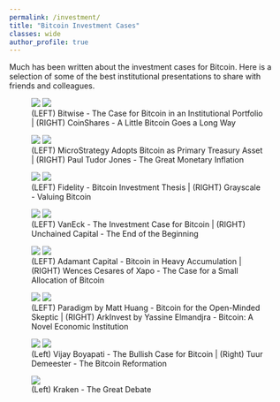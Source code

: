 ```yaml
---
permalink: /investment/
title: "Bitcoin Investment Cases"
classes: wide
author_profile: true
---
```


Much has been written about the investment cases for Bitcoin. Here is a selection of some of the best institutional presentations to share with friends and colleagues. 

<figure class="half">
    <a href="https://github.com/bitcoinwords/bitcoinwords.github.io/blob/master/assets/papers/investment/Bitwise-The-Case-For-Bitcoin-In-An-Institutional-Portfolio.pdf"><img src="https://raw.githubusercontent.com/bitcoinwords/bitcoinwords.github.io/master/assets/papers/investment/Bitwise-The-Case-For-Bitcoin-In-An-Institutional-Portfolio.png"></a>
    <a href="https://github.com/bitcoinwords/bitcoinwords.github.io/blob/master/assets/papers/investment/-en--report---a-little-bitcoin-goes-a-long-way.pdf"><img src="https://raw.githubusercontent.com/bitcoinwords/bitcoinwords.github.io/master/assets/papers/investment/-en--report---a-little-bitcoin-goes-a-long-way.png"></a>
    <figcaption>(LEFT) Bitwise - The Case for Bitcoin in an Institutional Portfolio | (RIGHT) CoinShares - A Little Bitcoin Goes a Long Way</figcaption>
</figure>

<figure class="half">
    <a href="https://github.com/bitcoinwords/bitcoinwords.github.io/blob/master/assets/papers/investment/MicroStrategy-Adopts-Bitcoin-as-Primary-Treasury-Reserve-Asset.pdf"><img src="https://raw.githubusercontent.com/bitcoinwords/bitcoinwords.github.io/master/assets/papers/investment/MicroStrategy-Adopts-Bitcoin-as-Primary-Treasury-Reserve-Asset.png"></a>
    <a href="https://github.com/bitcoinwords/bitcoinwords.github.io/blob/master/assets/papers/investment/May-2020-BVI-Letter-Macro-Outlook.pdf"><img src="https://raw.githubusercontent.com/bitcoinwords/bitcoinwords.github.io/master/assets/papers/investment/May-2020-BVI-Letter-Macro-Outlook.png"></a>
    <figcaption>(LEFT) MicroStrategy Adopts Bitcoin as Primary Treasury Asset | (RIGHT) Paul Tudor Jones - The Great Monetary Inflation</figcaption>
</figure>

<figure class="half">
    <a href="https://github.com/bitcoinwords/bitcoinwords.github.io/blob/master/assets/papers/investment/bitinvthessisstoreofvalue.pdf"><img src="https://raw.githubusercontent.com/bitcoinwords/bitcoinwords.github.io/master/assets/papers/investment/bitinvthessisstoreofvalue.png"></a>
    <a href="https://github.com/bitcoinwords/bitcoinwords.github.io/blob/master/assets/papers/investment/Grayscale_Valuing_Bitcoin.pdf"><img src="https://raw.githubusercontent.com/bitcoinwords/bitcoinwords.github.io/master/assets/papers/investment/Grayscale_Valuing_Bitcoin.png"></a>
    <figcaption>(LEFT) Fidelity - Bitcoin Investment Thesis | (RIGHT) Grayscale - Valuing Bitcoin</figcaption>
</figure>

<figure class="half">
    <a href="https://github.com/bitcoinwords/bitcoinwords.github.io/blob/master/assets/papers/investment/vaneck-digital-assets--the-investment-case-for-bitcoin.pdf"><img src="https://raw.githubusercontent.com/bitcoinwords/bitcoinwords.github.io/master/assets/papers/investment/vaneck-digital-assets--the-investment-case-for-bitcoin.png"></a>
    <a href="https://github.com/bitcoinwords/bitcoinwords.github.io/blob/master/assets/papers/investment/Parker%20Lewis%20The-End-fo-the-Beginning-June-2020-3.pdf"><img src="https://raw.githubusercontent.com/bitcoinwords/bitcoinwords.github.io/master/assets/papers/investment/Parker%20Lewis%20The-End-fo-the-Beginning-June-2020-3.png"></a>
    <figcaption>(LEFT) VanEck - The Investment Case for Bitcoin | (RIGHT) Unchained Capital - The End of the Beginning </figcaption>
</figure>

<figure class="half">
    <a href="https://github.com/bitcoinwords/bitcoinwords.github.io/blob/master/assets/papers/investment/Bitcoin%20in%20Heavy%20Accumulation.pdf"><img src="https://raw.githubusercontent.com/bitcoinwords/bitcoinwords.github.io/master/assets/papers/investment/Bitcoin%20in%20Heavy%20Accumulation.png"></a>
    <a href="https://github.com/bitcoinwords/bitcoinwords.github.io/blob/master/assets/papers/investment/the-case-for-a-small-allocation-of-bitcoin.pdf"><img src="https://raw.githubusercontent.com/bitcoinwords/bitcoinwords.github.io/master/assets/papers/investment/the-case-for-a-small-allocation-of-bitcoin.png"></a>
    <figcaption>(LEFT) Adamant Capital - Bitcoin in Heavy Accumulation | (RIGHT) Wences Cesares of Xapo - The Case for a Small Allocation of Bitcoin</figcaption>
</figure>

<figure class="half">
    <a href="https://github.com/bitcoinwords/bitcoinwords.github.io/blob/master/assets/papers/investment/Bitcoin_For_The_Open_Minded_Skeptic.pdf"><img src="https://raw.githubusercontent.com/bitcoinwords/bitcoinwords.github.io/master/assets/papers/investment/Bitcoin_For_The_Open_Minded_Skeptic.png"></a>
    <a href="https://github.com/bitcoinwords/bitcoinwords.github.io/blob/master/assets/papers/investment/ARKInvest_090320_Bitcoin_PART_1.pdf"><img src="https://raw.githubusercontent.com/bitcoinwords/bitcoinwords.github.io/master/assets/papers/investment/ARKInvest_090320_Bitcoin_PART_1.png"></a>
    <figcaption>(LEFT) Paradigm by Matt Huang - Bitcoin for the Open-Minded Skeptic | (RIGHT) ArkInvest by Yassine Elmandjra - Bitcoin: A Novel Economic Institution</figcaption>
</figure>

<figure class="half">
    <a href="https://github.com/bitcoinwords/bitcoinwords.github.io/blob/master/assets/papers/investment/the-bullish-case-for-bitcoin.pdf"><img src="https://raw.githubusercontent.com/bitcoinwords/bitcoinwords.github.io/master/assets/papers/investment/the-bullish-case-for-bitcoin.png"></a>
    <a href="https://github.com/bitcoinwords/bitcoinwords.github.io/blob/master/assets/papers/investment/Tuur%20Demeester%20-%20The%20Bitcoin%20Reformation.pdf"><img src="https://raw.githubusercontent.com/bitcoinwords/bitcoinwords.github.io/master/assets/papers/investment/Tuur%20Demeester%20-%20The%20Bitcoin%20Reformation.png"></a>
    <figcaption>(Left) Vijay Boyapati - The Bullish Case for Bitcoin | (Right) Tuur Demeester - The Bitcoin Reformation</figcaption>
</figure>

<figure class="half">
    <a href="https://github.com/bitcoinwords/bitcoinwords.github.io/blob/master/assets/papers/investment/Kraken's%20The%20Great%20Debate_%20Bitcoin%20%26%20Intrinsic%20Value.pdf"><img src="https://raw.githubusercontent.com/bitcoinwords/bitcoinwords.github.io/master/assets/papers/investment/Kraken's%20The%20Great%20Debate_%20Bitcoin%20%26%20Intrinsic%20Value.png"></a>
    <figcaption>(Left) Kraken - The Great Debate</figcaption>
</figure>